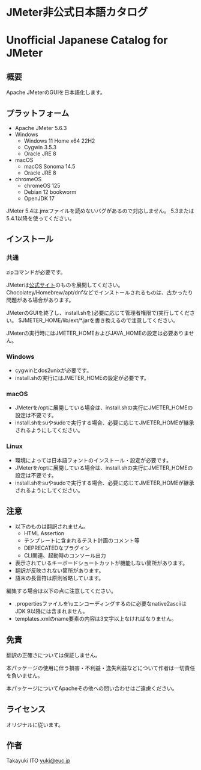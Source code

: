 ﻿# JMeter非公式日本語カタログ
# Unofficial Japanese Catalog for JMeter

## 概要

Apache JMeterのGUIを日本語化します。

## プラットフォーム

- Apache JMeter 5.6.3
- Windows
	- Windows 11 Home x64 22H2
	- Cygwin 3.5.3
	- Oracle JRE 8
- macOS
	- macOS Sonoma 14.5
	- Oracle JRE 8
- chromeOS
	- chromeOS 125
	- Debian 12 bookworm
	- OpenJDK 17

JMeter 5.4は.jmxファイルを読めないバグがあるので対応しません。
5.3または5.4.1以降を使ってください。

## インストール

### 共通

zipコマンドが必要です。

JMeterは[公式サイト](https://jmeter.apache.org/download_jmeter.cgi)のものを展開してください。
Chocolatey/Homebrew/apt/dnfなどでインストールされるものは、古かったり問題がある場合があります。

JMeterのGUIを終了し、install.shを(必要に応じて管理者権限で)実行してください。
$JMETER_HOME/lib/ext/\*.jarを書き換えるので注意してください。

JMeterの実行時にはJMETER_HOMEおよびJAVA_HOMEの設定は必要ありません。

### Windows

- cygwinとdos2unixが必要です。
- install.shの実行にはJMETER_HOMEの設定が必要です。

### macOS

- JMeterを/optに展開している場合は、install.shの実行にJMETER_HOMEの設定は不要です。
- install.shをsuやsudoで実行する場合、必要に応じてJMETER_HOMEが継承されるようにしてください。

### Linux

- 環境によっては日本語フォントのインストール・設定が必要です。
- JMeterを/optに展開している場合は、install.shの実行にJMETER_HOMEの設定は不要です。
- install.shをsuやsudoで実行する場合、必要に応じてJMETER_HOMEが継承されるようにしてください。

## 注意

- 以下のものは翻訳されません。
  - HTML Assertion
  - テンプレートに含まれるテスト計画のコメント等
  - DEPRECATEDなプラグイン
  - CLI関連、起動時のコンソール出力
- 表示されているキーボードショートカットが機能しない箇所があります。
- 翻訳が反映されない箇所があります。
- 語末の長音符は原則省略しています。

編集する場合は以下の点に注意してください。

- .propertiesファイルを\uエンコーディングするのに必要なnative2asciiはJDK 9以降には含まれません。
- templates.xmlのname要素の内容は3文字以上なければなりません。

## 免責

翻訳の正確さについては保証しません。

本パッケージの使用に伴う損害・不利益・逸失利益などについて作者は一切責任を負いません。

本パッケージについてApacheその他への問い合わせはご遠慮ください。

## ライセンス

オリジナルに従います。

## 作者

Takayuki ITO <yuki@euc.jp>

